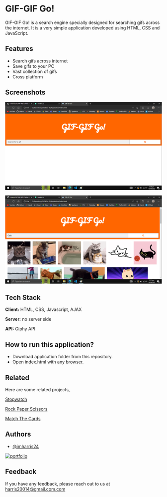 
# GIF-GIF Go!

GIF-GIF Go! is a search engine specially designed
for searching gifs across the internet. It is a very
simple application developed using HTML, CSS and
JavaScript.



## Features

- Search gifs across internet
- Save gifs to your PC
- Vast collection of gifs
- Cross platform


## Screenshots

![App Screenshot](https://raw.githubusercontent.com/imharris24/GifGifGo-JS/main/Screenshots/SC001.png)

![App Screenshot](https://raw.githubusercontent.com/imharris24/GifGifGo-JS/main/Screenshots/SC002.png)


## Tech Stack

**Client:** HTML, CSS, Javascript, AJAX

**Server:** no server side

**API:** Giphy API


## How to run this application?

- Download application folder from this repository.
- Open index.html with any browser.



## Related

Here are some related projects,

[Stopwatch](https://github.com/imharris24/Stopwatch-JS)

[Rock Paper Scissors](https://github.com/imharris24/RockPaperScissors-JS)

[Match The Cards](https://github.com/imharris24/MatchTheCards-JS)


## Authors

- [@imharris24](https://www.github.com/imharris24)

[![portfolio](https://img.shields.io/badge/my_portfolio-000?style=for-the-badge&logo=ko-fi&logoColor=white)](https://imharris24.github.io/)
## Feedback

If you have any feedback, please reach out to us at harris20014@gmail.com.com

